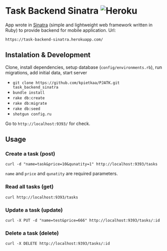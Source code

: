 # Task Backend Sinatra ![Heroku](https://heroku-badge.herokuapp.com/?app=heroku-badge)

App wrote in [Sinatra](https://github.com/sinatra/sinatra) (simple and lightweight web framework written in Ruby)
to provide backend for mobile application. Url:

    https://task-backend-sinatra.herokuapp.com/

## Instalation & Development

Clone, install dependencies, setup database (`config/environments.rb`), run migrations, add initial data, start server

* `git clone https://github.com/kpietkaa/PJATK.git task_backend_sinatra`
* `bundle install`
* `rake db:create`
* `rake db:migrate`
* `rake db:seed`
* `shotgun config.ru`

Go to `http://localhost:9393/` for check.

## Usage

### Create a task (post)

`curl -d "name=task&price=10&qunatity=1" http://localhost:9393/tasks`

`name` and `price` and `qunatity` are required parameters.

### Read all tasks (get)

`curl http://localhost:9393/tasks`

### Update a task (update)

`curl -X PUT -d "name=test&price=666" http://localhost:9393/tasks/:id`

### Delete a task (delete)

`curl -X DELETE http://localhost:9393/tasks/:id`
